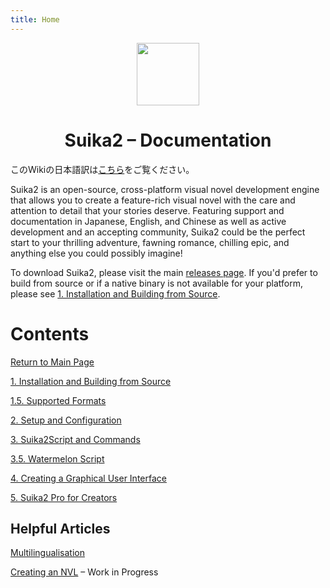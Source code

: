```yaml
---
title: Home
---
```


<!-- DIV: Header, Header Image (Logo) -->
<div align="center">
  <img src="https://suika2.com/img/AppIcon.png" width="100" height="100"/>
  <h1>Suika2 – Documentation</h1>
</div>

このWikiの日本語訳は[こちら](https://suika2.com/wiki-jp/)をご覧ください。

Suika2 is an open-source, cross-platform visual novel development engine that allows you to create a feature-rich visual novel
with the care and attention to detail that your stories deserve. Featuring support and documentation in Japanese, English, and Chinese as well as
active development and an accepting community, Suika2 could be the perfect start to your thrilling adventure, fawning romance, chilling epic,
and anything else you could possibly imagine!

To download Suika2, please visit the main [releases page](https://github.com/suika2engine/suika2/releases).
If you'd prefer to build from source or if a native binary is not available for your platform,
please see [1. Installation and Building from Source](1.-installation-and-building-from-source).

# Contents

[Return to Main Page](https://docs.suika2.com)

[1. Installation and Building from Source](1.-installation-and-building-from-source)

[1.5. Supported Formats](1.5.-supported-formats)

[2. Setup and Configuration](2.-setup-and-configuration)

[3. Suika2Script and Commands](3.-suika2script-and-commands)

[3.5. Watermelon Script](3.5.-watermelon-script)

[4. Creating a Graphical User Interface](4.-creating-graphical-user-interfaces)

[5. Suika2 Pro for Creators](5.-suika2-pro-for-creators)

## Helpful Articles
[Multilingualisation](multilingualisation)

[Creating an NVL](creating-an-nvl) – Work in Progress

